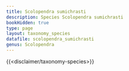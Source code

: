 ```yaml
---
title: Scolopendra sumichrasti
description: Species Scolopendra sumichrasti
bookHidden: true
type: page
layout: taxonomy_species
datafile: scolopendra_sumichrasti
genus: Scolopendra
---
```


{{<disclaimer/taxonomy-species>}}
